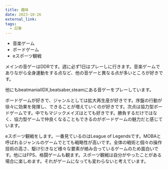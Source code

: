 ```yaml
---
title: 趣味
date: 2023-10-26
external_link:
tags:
  - 記事
---
```


- 音楽ゲーム
- ボードゲーム
- eスポーツ観戦

メインの音ゲーはDDRです。週に必ず1日はプレーしに行きます。音楽ゲームでありながら全身運動をする点など、他の音ゲーと異なる点が多いところが好きです。

他にもbeatmaniaⅡDX,beatsaber,steamにある音ゲーをプレーしています。

ボードゲームが好きで、ジャンルとしては拡大再生産が好きです。序盤の行動が徐々に効果を発揮し、できることが増えていくのが好きです。次点は協力型ボードゲームです。中でもマジックメイズはとても好きです。勝負するだけではなく、協力型ゲームで仲良くなることもできるのがボードゲームの魅力だと感じています。

eスポーツ観戦をします。一番見ているのはLeague of Legendsです。MOBAと呼ばれるジャンルのゲームでとても戦略性が高いです。全体の戦術と個々の操作技術の高さ、駆け引きなど様々な要素が絡み合っているゲームのため面白いです。他にはFPS、格闘ゲームも観ます。スポーツ観戦は自分がやったことがある場合に楽しめます。それがゲームになっても変わらないと考えています。

<!--more-->
